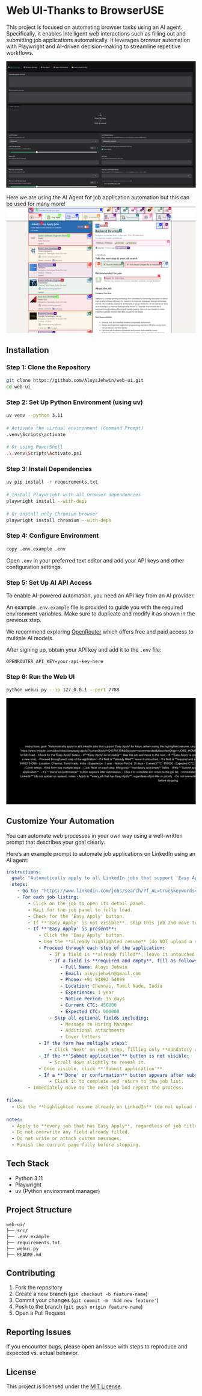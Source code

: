 
# Web UI-Thanks to BrowserUSE
This project is focused on automating browser tasks using an AI agent. Specifically, it enables intelligent web interactions such as filling out and submitting job applications automatically. It leverages browser automation with Playwright and AI-driven decision-making to streamline repetitive workflows.

![Web UI Demo](https://github.com/AloysJehwin/web-ui/blob/main/assets/Screenshot%202025-06-06%20002918.png)

Here we are using the AI Agent for job application automation but this can be used for many more!
![Web UI Demo](https://github.com/AloysJehwin/web-ui/blob/main/assets/Screenshot%202025-06-06%20003151.png)

## Installation

### Step 1: Clone the Repository
```bash
git clone https://github.com/AloysJehwin/web-ui.git
cd web-ui
````

### Step 2: Set Up Python Environment (using uv)

```bash
uv venv --python 3.11

# Activate the virtual environment (Command Prompt)
.venv\Scripts\activate

# Or using PowerShell
.\.venv\Scripts\Activate.ps1
```

### Step 3: Install Dependencies

```bash
uv pip install -r requirements.txt

# Install Playwright with all browser dependencies
playwright install --with-deps

# Or install only Chromium browser
playwright install chromium --with-deps
```

### Step 4: Configure Environment

```bash
copy .env.example .env
```

Open `.env` in your preferred text editor and add your API keys and other configuration settings.

### Step 5: Set Up AI API Access

To enable AI-powered automation, you need an API key from an AI provider.

An example `.env.example` file is provided to guide you with the required environment variables. Make sure to duplicate and modify it as shown in the previous step.

We recommend exploring [OpenRouter](https://openrouter.ai/) which offers free and paid access to multiple AI models.

After signing up, obtain your API key and add it to the `.env` file:

```
OPENROUTER_API_KEY=your-api-key-here
```

### Step 6: Run the Web UI

```bash
python webui.py --ip 127.0.0.1 --port 7788
```

![Automation Demo](https://github.com/AloysJehwin/web-ui/blob/main/assets/f23068b0-1bb5-4d6e-beb7-ccd1f9acba5c-ezgif.com-crop.gif)

## Customize Your Automation

You can automate web processes in your own way using a well-written prompt that describes your goal clearly.

Here’s an example prompt to automate job applications on LinkedIn using an AI agent:

```yaml
instructions:
  goal: "Automatically apply to all LinkedIn jobs that support 'Easy Apply' for Aloys Jehwin using the highlighted resume, skipping optional fields, and answering required fields just as shown in the video."
  steps:
    - Go to: "https://www.linkedin.com/jobs/search/?f_AL=true&keywords=software%20engineer"
    - For each job listing:
        - Click on the job to open its detail panel.
        - Wait for the job panel to fully load.
        - Check for the 'Easy Apply' button.
        - If **'Easy Apply' is not visible**, skip this job and move to the next.
        - If **'Easy Apply' is present**:
            - Click the 'Easy Apply' button.
            - Use the **already highlighted resume** (do NOT upload a new one).
            - Proceed through each step of the application:
                - If a field is **already filled**, leave it untouched.
                - If a field is **required and empty**, fill as follows:
                    - Full Name: Aloys Jehwin
                    - Email: aloysjehwin@gmail.com
                    - Phone: +91 94892 54099
                    - Location: Chennai, Tamil Nadu, India
                    - Experience: 1 year
                    - Notice Period: 15 days
                    - Current CTC: 456000
                    - Expected CTC: 900000
                - Skip all optional fields including:
                    - Message to Hiring Manager
                    - Additional attachments
                    - Cover letters
            - If the form has multiple steps:
                - Click 'Next' on each step, filling only **mandatory and empty** fields.
            - If the **'Submit application'** button is not visible:
                - Scroll down slightly to reveal it.
            - Once visible, click **'Submit application'**.
            - If a **'Done' or confirmation** button appears after submission:
                - Click it to complete and return to the job list.
        - Immediately move to the next job and repeat the process.

files:
  - Use the **highlighted resume already on LinkedIn** (do not upload or replace).

notes:
  - Apply to **every job that has Easy Apply**, regardless of job title or priority.
  - Do not overwrite any field already filled.
  - Do not write or attach custom messages.
  - Finish the current page fully before stopping.
```

## Tech Stack

* Python 3.11
* Playwright
* uv (Python environment manager)

## Project Structure

```
web-ui/
├── src/
├── .env.example
├── requirements.txt
├── webui.py
├── README.md
```

## Contributing

1. Fork the repository
2. Create a new branch (`git checkout -b feature-name`)
3. Commit your changes (`git commit -m 'Add new feature'`)
4. Push to the branch (`git push origin feature-name`)
5. Open a Pull Request

## Reporting Issues

If you encounter bugs, please open an issue with steps to reproduce and expected vs. actual behavior.

## License

This project is licensed under the [MIT License](LICENSE).
